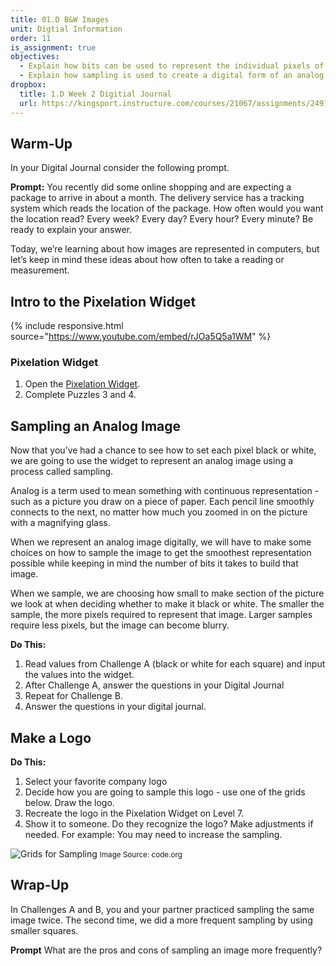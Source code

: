```yaml
---
title: 01.D B&W Images
unit: Digtial Information
order: 11
is_assignment: true
objectives:
  - Explain how bits can be used to represent the individual pixels of a black and white image
  - Explain how sampling is used to create a digital form of an analog image
dropbox:
  title: 1.D Week 2 Digitial Journal
  url: https://kingsport.instructure.com/courses/21067/assignments/249176
---
```


## Warm-Up

In your Digital Journal consider the following prompt.

**Prompt:** You recently did some online shopping and are expecting a package to arrive in about a month. The delivery service has a tracking system which reads the location of the package. How often would you want the location read? Every week? Every day? Every hour? Every minute? Be ready to explain your answer.

Today, we’re learning about how images are represented in computers, but let’s keep in mind these ideas about how often to take a reading or measurement.

## Intro to the Pixelation Widget

{% include responsive.html source="https://www.youtube.com/embed/rJOa5Q5a1WM" %}

### Pixelation Widget

1. Open the [Pixelation Widget](https://studio.code.org/s/csp1-2020/stage/7/puzzle/3).
2. Complete Puzzles 3 and 4.

## Sampling an Analog Image

Now that you’ve had a chance to see how to set each pixel black or white, we are going to use the widget to represent an analog image using a process called sampling.

Analog is a term used to mean something with continuous representation - such as a picture you draw on a piece of paper. Each pencil line smoothly connects to the next, no matter how much you zoomed in on the picture with a magnifying glass.

When we represent an analog image digitally, we will have to make some choices on how to sample the image to get the smoothest representation possible while keeping in mind the number of bits it takes to build that image.

When we sample, we are choosing how small to make section of the picture we look at when deciding whether to make it black or white. The smaller the sample, the more pixels required to represent that image. Larger samples require less pixels, but the image can become blurry.

**Do This:**

1. Read values from Challenge A (black or white for each square) and input the values into the widget.
2. After Challenge A, answer the questions in your Digital Journal
3. Repeat for Challenge B.
4. Answer the questions in your digital journal.

## Make a Logo

**Do This:**

1. Select your favorite company logo
2. Decide how you are going to sample this logo - use one of the grids below. Draw the logo.
3. Recreate the logo in the Pixelation Widget on Level 7.
4. Show it to someone. Do they recognize the logo? Make adjustments if needed. For example: You may need to increase the sampling.

![Grids for Sampling](../../images/grids.png)
<small>Image Source: code.org</small>

## Wrap-Up

In Challenges A and B, you and your partner practiced sampling the same image twice. The second time, we did a more frequent sampling by using smaller squares.

**Prompt** What are the pros and cons of sampling an image more frequently?
